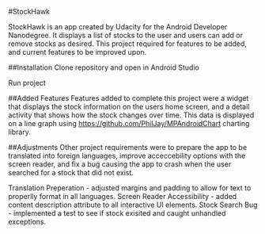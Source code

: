 #StockHawk

StockHawk is an app created by Udacity for the Android Developer Nanodegree. It displays a list of stocks to the user and
users can add or remove stocks as desired. This project required for features to be added, and current features to be improved
upon.

##Installation
Clone repository and open in Android Studio

Run project

##Added Features
Features added to complete this project were a widget that displays the stock information on the users home screen, 
and a detail activity that shows how the stock changes over time. This data is displayed on a line graph using
https://github.com/PhilJay/MPAndroidChart charting library. 

##Adjustments 
Other project requirements were to prepare the app to be translated into foreign languages, improve acceccebility options
with the screen reader, and fix a bug causing the app to crash when the user searched for a stock that did not exist.

Translation Preperation - adjusted margins and padding to allow for text to properlly format in all languages. 
Screen Reader Accessibility - added content description attribute to all interactive UI elements.
Stock Search Bug - implemented a test to see if stock exisited and caught unhandled exceptions. 
